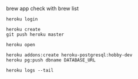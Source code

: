 
brew app check with brew list
```shell
heroku login

heroku create
git push heroku master

heroku open

heroku addons:create heroku-postgresql:hobby-dev
heroku pg:push dbname DATABASE_URL

heroku logs --tail
```
